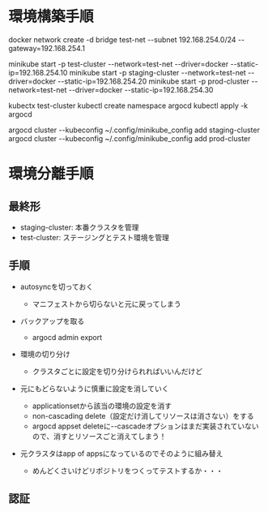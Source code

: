 # 環境構築手順
docker network create -d bridge test-net --subnet 192.168.254.0/24 --gateway=192.168.254.1

minikube start -p test-cluster --network=test-net --driver=docker --static-ip=192.168.254.10
minikube start -p staging-cluster --network=test-net --driver=docker --static-ip=192.168.254.20
minikube start -p prod-cluster --network=test-net --driver=docker --static-ip=192.168.254.30

kubectx test-cluster
kubectl create namespace argocd
kubectl apply -k argocd

argocd cluster --kubeconfig ~/.config/minikube_config add staging-cluster
argocd cluster --kubeconfig ~/.config/minikube_config add prod-cluster

# 環境分離手順

## 最終形

- staging-cluster: 本番クラスタを管理
- test-cluster: ステージングとテスト環境を管理

## 手順

- autosyncを切っておく
  - マニフェストから切らないと元に戻ってしまう
- バックアップを取る
  - argocd admin export
- 環境の切り分け
  - クラスタごとに設定を切り分けられればいいんだけど
- 元にもどらないように慎重に設定を消していく
  - applicationsetから該当の環境の設定を消す
  - non-cascading delete（設定だけ消してリソースは消さない）をする
  - argocd appset deleteに--cascadeオプションはまだ実装されていないので、消すとリソースごと消えてしまう！

- 元クラスタはapp of appsになっているのでそのように組み替え
  - めんどくさいけどリポジトリをつくってテストするか・・・


## 認証
